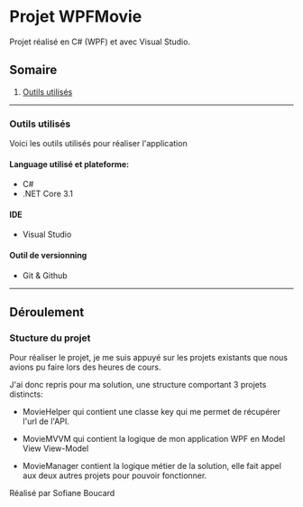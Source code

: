 # Projet WPFMovie
Projet réalisé en C# (WPF) et avec Visual Studio.

## Somaire
1. [Outils utilisés](#outils-utilisés)

---

### Outils utilisés

Voici les outils utilisés pour réaliser l'application

#### Language utilisé et plateforme:

* C#
* .NET Core 3.1

#### IDE

* Visual Studio

#### Outil de versionning

* Git & Github

---

## Déroulement

### Stucture du projet

Pour réaliser le projet, je me suis appuyé sur les projets existants que nous avions pu faire lors des heures de cours.

J'ai donc repris pour ma solution, une structure comportant 3 projets distincts:

* MovieHelper qui contient une classe key qui me permet de récupérer l'url de l'API.

* MovieMVVM qui contient la logique de mon application WPF en Model View View-Model

* MovieManager contient la logique métier de la solution, elle fait appel aux deux autres projets pour pouvoir fonctionner.


Réalisé par Sofiane Boucard
